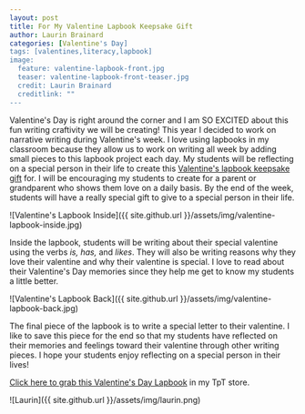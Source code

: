```yaml
---
layout: post
title: For My Valentine Lapbook Keepsake Gift
author: Laurin Brainard
categories: [Valentine's Day]
tags: [valentines,literacy,lapbook]
image:
  feature: valentine-lapbook-front.jpg
  teaser: valentine-lapbook-front-teaser.jpg
  credit: Laurin Brainard
  creditlink: ""
---
```

Valentine's Day is right around the corner and I am SO EXCITED about this fun writing craftivity we will be creating! This year I decided to work on narrative writing during Valentine's week. I love using lapbooks in my classroom because they allow us to work on writing all week by adding small pieces to this lapbook project each day. My students will be reflecting on a special person in their life to create this [Valentine's lapbook keepsake gift](http://bit.ly/2rANJZU) for. I will be encouraging my students to create for a parent or grandparent who shows them love on a daily basis. By the end of the week, students will have a really special gift to give to a special person in their life.

![Valentine's Lapbook Inside]({{ site.github.url }}/assets/img/valentine-lapbook-inside.jpg)

Inside the lapbook, students will be writing about their special valentine using the verbs *is, has,* and *likes*. They will also be writing reasons why they love their valentine and why their valentine is special. I love to read about their Valentine's Day memories since they help me get to know my students a little better. 

![Valentine's Lapbook Back]({{ site.github.url }}/assets/img/valentine-lapbook-back.jpg)

The final piece of the lapbook is to write a special letter to their valentine. I like to save this piece for the end so that my students have reflected on their memories and feelings toward their valentine through other writing pieces. I hope your students enjoy reflecting on a special person in their lives!

[Click here to grab this Valentine's Day Lapbook](http://bit.ly/2rANJZU) in my TpT store. 

![Laurin]({{ site.github.url }}/assets/img/laurin.png)